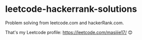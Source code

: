 # leetcode-hackerrank-solutions
Problem solving from leetcode.com and hackerRank.com.

That's my Leetcode profile: https://leetcode.com/masiiie17/ 😊

